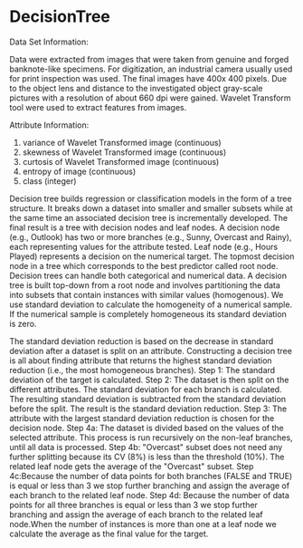 # DecisionTree
Data Set Information:

Data were extracted from images that were taken from genuine and forged banknote-like specimens. For digitization, an industrial camera usually used for print inspection was used. The final images have 400x 400 pixels. Due to the object lens and distance to the investigated object gray-scale pictures with a resolution of about 660 dpi were gained. Wavelet Transform tool were used to extract features from images.


Attribute Information:

1. variance of Wavelet Transformed image (continuous)
2. skewness of Wavelet Transformed image (continuous)
3. curtosis of Wavelet Transformed image (continuous)
4. entropy of image (continuous)
5. class (integer)

Decision tree builds regression or classification models in the form of a tree structure. It breaks down a dataset into smaller and smaller subsets while at the same time an associated decision tree is incrementally developed. The final result is a tree with decision nodes and leaf nodes. A decision node (e.g., Outlook) has two or more branches (e.g., Sunny, Overcast and Rainy), each representing values for the attribute tested. Leaf node (e.g., Hours Played) represents a decision on the numerical target. The topmost decision node in a tree which corresponds to the best predictor called root node. Decision trees can handle both categorical and numerical data. 
A decision tree is built top-down from a root node and involves partitioning the data into subsets that contain instances with similar values (homogenous). We use standard deviation to calculate the homogeneity of a numerical sample. If the numerical sample is completely homogeneous its standard deviation is zero.		

The standard deviation reduction is based on the decrease in standard deviation after a dataset is split on an attribute. Constructing a decision tree is all about finding attribute that returns the highest standard deviation reduction (i.e., the most homogeneous branches).
Step 1: The standard deviation of the target is calculated. 
Step 2: The dataset is then split on the different attributes. The standard deviation for each branch is calculated. The resulting standard deviation is subtracted from the standard deviation before the split. The result is the standard deviation reduction. 
Step 3: The attribute with the largest standard deviation reduction is chosen for the decision node. 
Step 4a: The dataset is divided based on the values of the selected attribute. This process is run recursively on the non-leaf branches, until all data is processed.
Step 4b: "Overcast" subset does not need any further splitting because its CV (8%) is less than the threshold (10%). The related leaf node gets the average of the "Overcast" subset.
Step 4c:Because the number of data points for both branches (FALSE and TRUE) is equal or less than 3 we stop further branching and assign the average of each branch to the related leaf node.
Step 4d: Because the number of data points for all three branches is equal or less than 3 we stop further branching and assign the average of each branch to the related leaf node.When the number of instances is more than one at a leaf node we calculate the average as the final value for the target.
